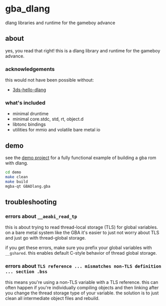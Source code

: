 
# gba_dlang

dlang libraries and runtime for the gameboy advance

## about
yes, you read that right! this is a dlang library and runtime for the gameboy advance.

### acknowledgements

this would not have been possible without:
- [3ds-hello-dlang](https://github.com/TheGag96/3ds-hello-dlang/)

### what's included
- minimal druntime
- minimal core.stdc, std, rt, object.d
- libtonc bindings
- utilities for mmio and volatile bare metal io

## demo
see the [demo project](demo/) for a fully functional example of building a gba rom with dlang.

```sh
cd demo
make clean
make build
mgba-qt GBADlang.gba
```

## troubleshooting

### errors about `__aeabi_read_tp`

this is about trying to read thread-local storage (TLS) for global variables. on a bare metal system like the GBA it's easier to just not worry about TLS and just go with thread-global storage.

if you get these errors, make sure you prefix your global variables with `__gshared`. this enables default C-style behavior of thread global storage.

### errors about `TLS reference ... mismatches non-TLS definition ... section .bss`

this means you're using a non-TLS variable with a TLS reference. this can often happen if you're individually compiling objects and then linking after you change the thread storage type of your variable. the solution is to just clean all intermediate object files and rebuild.
